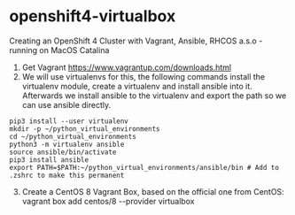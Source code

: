 # openshift4-virtualbox
Creating an OpenShift 4 Cluster with Vagrant, Ansible, RHCOS a.s.o - running on MacOS Catalina

1. Get Vagrant https://www.vagrantup.com/downloads.html
2. We will use virtualenvs for this, the following commands install the virtualenv module, create a virtualenv and install ansible into it. Afterwards we install ansible to the virtualenv and export the path so we can use ansible directly.
```
pip3 install --user virtualenv
mkdir -p ~/python_virtual_environments
cd ~/python_virtual_environments
python3 -m virtualenv ansible
source ansible/bin/activate
pip3 install ansible
export PATH=$PATH:~/python_virtual_environments/ansible/bin # Add to .zshrc to make this permanent
```
3. Create a CentOS 8 Vagrant Box, based on the official one from CentOS:
vagrant box add centos/8 --provider virtualbox
